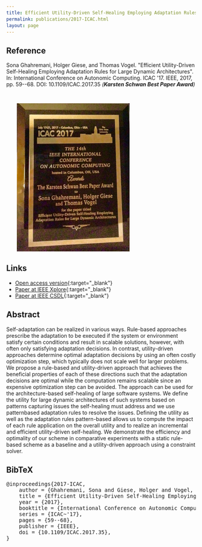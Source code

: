 ```yaml
---
title: Efficient Utility-Driven Self-Healing Employing Adaptation Rules for Large Dynamic Architectures
permalink: publications/2017-ICAC.html
layout: page
---
```


## Reference
Sona Ghahremani, Holger Giese, and Thomas Vogel. "Efficient Utility-Driven Self-Healing Employing Adaptation Rules for Large Dynamic Architectures". In: International Conference on Autonomic Computing. ICAC '17. IEEE, 2017, pp. 59--68. DOI: 10.1109/ICAC.2017.35 _(**Karsten Schwan Best Paper Award**)_

<img src="/assets/img/icac17_best_paper_award.png" alt="ICAC 2017 Karsten Schwan Best Paper Award" style="width: 300px; margin-top: 2em; margin-left: 2em; margin-right: 25px;"/>

## Links
* [Open access version](https://arxiv.org/abs/1805.03549){:target="_blank"}
* [Paper at IEEE Xplore](https://doi.org/10.1109/ICAC.2017.35){:target="_blank"}
* [Paper at IEEE CSDL](http://doi.ieeecomputersociety.org/10.1109/ICAC.2017.35){:target="_blank"}

## Abstract
Self-adaptation can be realized in various ways. Rule-based approaches prescribe the adaptation to be executed if the system or environment satisfy certain conditions and result in scalable solutions, however, with often only satisfying adaptation decisions. In contrast, utility-driven approaches determine optimal adaptation decisions by using an often costly optimization step, which typically does not scale well for larger problems. We propose a rule-based and utility-driven approach that achieves the beneficial properties of each of these directions such that the adaptation decisions are optimal while the computation remains scalable since an expensive optimization step can be avoided. The approach can be used for the architecture-based self-healing of large software systems. We define the utility for large dynamic architectures of such systems based on patterns capturing issues the self-healing must address and we use patternbased adaptation rules to resolve the issues. Defining the utility as well as the adaptation rules pattern-based allows us to compute the impact of each rule application on the overall utility and to realize an incremental and efficient utility-driven self-healing. We demonstrate the efficiency and optimality of our scheme in comparative experiments with a static rule-based scheme as a baseline and a utility-driven approach using a constraint solver.

## BibTeX

<div class="bibtex">
<pre>@inproceedings{2017-ICAC,
    author = {Ghahremani, Sona and Giese, Holger and Vogel, Thomas},
    title = {Efficient Utility-Driven Self-Healing Employing Adaptation Rules for Large Dynamic Architectures},
    year = {2017},
    booktitle = {International Conference on Autonomic Computing},
    series = {ICAC~'17},
    pages = {59--68},
    publisher = {IEEE},
    doi = {10.1109/ICAC.2017.35},
}</pre>
</div>
